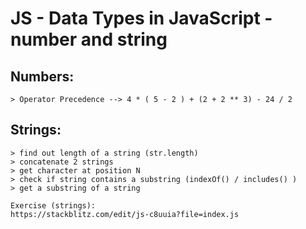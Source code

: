 
# JS - Data Types in JavaScript - number and string

<!--- 
Status: highlighted
-->


## Numbers:
    > Operator Precedence --> 4 * ( 5 - 2 ) + (2 + 2 ** 3) - 24 / 2

## Strings:
    > find out length of a string (str.length)
    > concatenate 2 strings 
    > get character at position N
    > check if string contains a substring (indexOf() / includes() )
    > get a substring of a string

    Exercise (strings): 
    https://stackblitz.com/edit/js-c8uuia?file=index.js

    